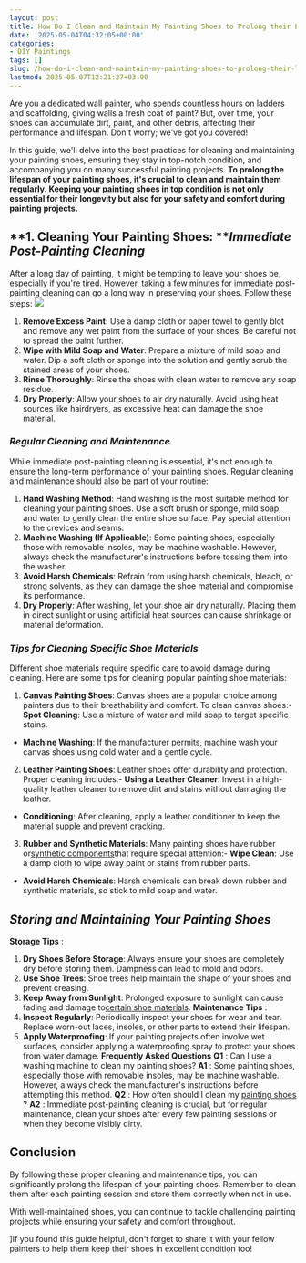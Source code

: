 ```yaml
---
layout: post
title: How Do I Clean and Maintain My Painting Shoes to Prolong their Lifespan?
date: '2025-05-04T04:32:05+00:00'
categories:
- DIY Paintings
tags: []
slug: /how-do-i-clean-and-maintain-my-painting-shoes-to-prolong-their-lifespan/
lastmod: 2025-05-07T12:21:27+03:00
---
```


Are you a dedicated wall painter, who spends countless hours on ladders and scaffolding, giving walls a fresh coat of paint? But, over time, your shoes can accumulate dirt, paint, and other debris, affecting their performance and lifespan. Don't worry; we've got you covered!

In this guide, we'll delve into the best practices for cleaning and maintaining your painting shoes, ensuring they stay in top-notch condition, and accompanying you on many successful painting projects.
**To prolong the lifespan of your painting shoes, it's crucial to clean and maintain them regularly. Keeping your painting shoes in top condition is not only essential for their longevity but also for your safety and comfort during painting projects.**
## **1. Cleaning Your Painting Shoes: ***Immediate Post-Painting Cleaning*
After a long day of painting, it might be tempting to leave your shoes be, especially if you're tired. However, taking a few minutes for immediate post-painting cleaning can go a long way in preserving your shoes. Follow these steps:
![](/assets/img/03/How-Do-I-Clean-and-Maintain-My-Painting-Shoes-to-Prolong-their-Lifespan-300x200.jpg)
1. **Remove Excess Paint**: Use a damp cloth or paper towel to gently blot and remove any wet paint from the surface of your shoes. Be careful not to spread the paint further.
2. **Wipe with Mild Soap and Water**: Prepare a mixture of mild soap and water. Dip a soft cloth or sponge into the solution and gently scrub the stained areas of your shoes.
3. **Rinse Thoroughly**: Rinse the shoes with clean water to remove any soap residue.
4. **Dry Properly**: Allow your shoes to air dry naturally. Avoid using heat sources like hairdryers, as excessive heat can damage the shoe material.
### *Regular Cleaning and Maintenance*
While immediate post-painting cleaning is essential, it's not enough to ensure the long-term performance of your painting shoes. Regular cleaning and maintenance should also be part of your routine:
1. **Hand Washing Method**: Hand washing is the most suitable method for cleaning your painting shoes. Use a soft brush or sponge, mild soap, and water to gently clean the entire shoe surface. Pay special attention to the crevices and seams.
2. **Machine Washing (If Applicable)**: Some painting shoes, especially those with removable insoles, may be machine washable. However, always check the manufacturer's instructions before tossing them into the washer.
3. **Avoid Harsh Chemicals**: Refrain from using harsh chemicals, bleach, or strong solvents, as they can damage the shoe material and compromise its performance.
4. **Dry Properly**: After washing, let your shoe air dry naturally. Placing them in direct sunlight or using artificial heat sources can cause shrinkage or material deformation.
### *Tips for Cleaning Specific Shoe Materials*
Different shoe materials require specific care to avoid damage during cleaning. Here are some tips for cleaning popular painting shoe materials:
1. **Canvas Painting Shoes**: Canvas shoes are a popular choice among painters due to their breathability and comfort. To clean canvas shoes:- **Spot Cleaning**: Use a mixture of water and mild soap to target specific stains.
- **Machine Washing**: If the manufacturer permits, machine wash your canvas shoes using cold water and a gentle cycle.
2. **Leather Painting Shoes**: Leather shoes offer durability and protection. Proper cleaning includes:- **Using a Leather Cleaner**: Invest in a high-quality leather cleaner to remove dirt and stains without damaging the leather.
- **Conditioning**: After cleaning, apply a leather conditioner to keep the material supple and prevent cracking.
3. **Rubber and Synthetic Materials**: Many painting shoes have rubber or[synthetic components](https://pestpolicy.com/best-running-shoes-for-extensor-tendonitis/)that require special attention:- **Wipe Clean**: Use a damp cloth to wipe away paint or stains from rubber parts.
- **Avoid Harsh Chemicals**: Harsh chemicals can break down rubber and synthetic materials, so stick to mild soap and water.
## *Storing and Maintaining Your Painting Shoes*
**Storage Tips**
:
1. **Dry Shoes Before Storage**: Always ensure your shoes are completely dry before storing them. Dampness can lead to mold and odors.
2. **Use Shoe Trees**: Shoe trees help maintain the shape of your shoes and prevent creasing.
3. **Keep Away from Sunlight**: Prolonged exposure to sunlight can cause fading and damage to[certain shoe materials](https://pestpolicy.com/best-shoes-for-painters/).
**Maintenance Tips**
:
1. **Inspect Regularly**: Periodically inspect your shoes for wear and tear. Replace worn-out laces, insoles, or other parts to extend their lifespan.
2. **Apply Waterproofing**: If your painting projects often involve wet surfaces, consider applying a waterproofing spray to protect your shoes from water damage.
**Frequently Asked Questions**
**Q1**
: Can I use a washing machine to clean my painting shoes?
**A1**
: Some painting shoes, especially those with removable insoles, may be machine washable. However, always check the manufacturer's instructions before attempting this method.
**Q2**
: How often should I clean my
[painting shoes](https://pestpolicy.com/best-shoes-for-beginner-overweight-runners/)
?
**A2**
: Immediate post-painting cleaning is crucial, but for regular maintenance, clean your shoes after every few painting sessions or when they become visibly dirty.
## **Conclusion**
By following these proper cleaning and maintenance tips, you can significantly prolong the lifespan of your painting shoes. Remember to clean them after each painting session and store them correctly when not in use.

With well-maintained shoes, you can continue to tackle challenging painting projects while ensuring your safety and comfort throughout.

]If you found this guide helpful, don't forget to share it with your fellow painters to help them keep their shoes in excellent condition too!
